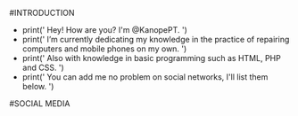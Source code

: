 #INTRODUCTION

- print(' Hey! How are you? I'm @KanopePT. ')
- print(' I’m currently dedicating my knowledge in the practice of repairing computers and mobile phones on my own. ')
- print(' Also with knowledge in basic programming such as HTML, PHP and CSS. ')
- print(' You can add me no problem on social networks, I'll list them below. ')

#SOCIAL MEDIA

<!---
LinkedIn:
https://www.linkedin.com/in/miguel-ângelo-faria-silva-083966216/
-----
GITHUB:
https://github.com/KanopePT
-----
STACKOverFlow:
https://pt.stackoverflow.com/users/259312/miguelofsilva
-----
Twitter:
https://twitter.com/miguelofsilva
--->
